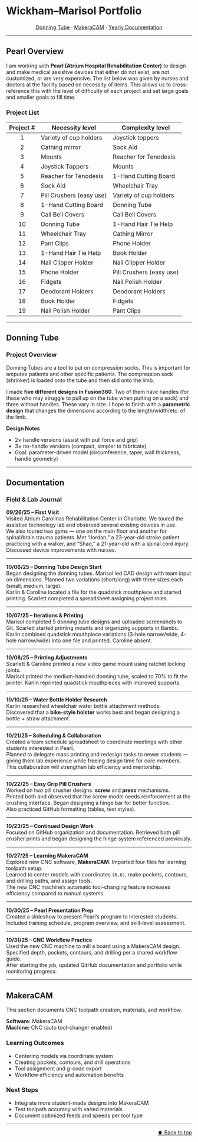 # Wickham–Marisol Portfolio

<p align="center">
  <a href="#donning-tube">Donning Tube</a> ·
  <a href="#makeracam">MakeraCAM</a> ·
  <a href="#documentation">Yearly Documentation</a> 
</p>

---

## Pearl Overview

I am working with **Pearl (Atrium Hospital Rehabilitation Center)** to design and make medical assistive devices that either do not exist, are not customized, or are very expensive. The list below was given by nurses and doctors at the facility based on necessity of items. This allows us to cross-reference this with the level of difficulty of each project and set large goals and smaller goals to fill time.

### Project List

| **Project #** | **Necessity level**           | **Complexity level**         |
|:-------------:|-------------------------------|------------------------------|
| 1             | Variety of cup holders        | Joystick toppers             |
| 2             | Cathing mirror                | Sock Aid                     |
| 3             | Mounts                        | Reacher for Tenodesis        |
| 4             | Joystick Toppers              | Mounts                       |
| 5             | Reacher for Tenodesis         | 1-Hand Cutting Board         |
| 6             | Sock Aid                      | Wheelchair Tray              |
| 7             | Pill Crushers (easy use)      | Variety of cup holders       |
| 8             | 1-Hand Cutting Board          | Donning Tube                 |
| 9             | Call Bell Covers              | Call Bell Covers             |
| 10            | Donning Tube                  | 1-Hand Hair Tie Help         |
| 11            | Wheelchair Tray               | Cathing Mirror               |
| 12            | Pant Clips                    | Phone Holder                 |
| 13            | 1-Hand Hair Tie Help          | Book Holder                  |
| 14            | Nail Clipper Holder           | Nail Clipper Holder          |
| 15            | Phone Holder                  | Pill Crushers (easy use)     |
| 16            | Fidgets                       | Nail Polish Holder           |
| 17            | Deodorant Holders             | Deodorant Holders            |
| 18            | Book Holder                   | Fidgets                      |
| 19            | Nail Polish Holder            | Pant Clips                   |

---

## Donning Tube

### Project Overview

Donning Tubes are a tool to put on compression socks. This is important for amputee patients and other specific patients. The compression sock (shrinker) is loaded onto the tube and then slid onto the limb.

I made **five different designs in Fusion360**. Two of them have handles (for those who may struggle to pull up on the tube when putting on a sock) and three without handles. These vary in size. I hope to finish with a **parametric design** that changes the dimensions according to the length/width/etc. of the limb.

**Design Notes**
- 2× handle versions (assist with pull force and grip)
- 3× no-handle versions (compact, simpler to fabricate)
- Goal: parameter-driven model (circumference, taper, wall thickness, handle geometry)

---

## Documentation

### Field & Lab Journal

**09/26/25 – First Visit**  
Visited Atrium Carolinas Rehabilitation Center in Charlotte. We toured the assistive technology lab and observed several existing devices in use.  
We also toured two gyms — one on the main floor and another for spinal/brain trauma patients. Met “Jordan,” a 23-year-old stroke patient practicing with a walker, and “Shaq,” a 21-year-old with a spinal cord injury. Discussed device improvements with nurses.

---

**10/06/25 – Donning Tube Design Start**  
Began designing the donning tubes. Marisol led CAD design with team input on dimensions. Planned two variations (short/long) with three sizes each (small, medium, large).  
Karlin & Caroline located a file for the quadstick mouthpiece and started printing. Scarlett completed a spreadsheet assigning project roles.

---

**10/07/25 – Iterations & Printing**  
Marisol completed 5 donning tube designs and uploaded screenshots to Git. Scarlett started printing mounts and organizing supports in Bambu.  
Karlin combined quadstick mouthpiece variations (3-hole narrow/wide, 4-hole narrow/wide) into one file and printed. Caroline absent.

---

**10/08/25 – Printing Adjustments**  
Scarlett & Caroline printed a new video game mount using ratchet locking joints.  
Marisol printed the medium-handled donning tube, scaled to 70% to fit the printer. Karlin reprinted quadstick mouthpieces with improved supports.

---

**10/10/25 – Water Bottle Holder Research**  
Karlin researched wheelchair water bottle attachment methods.  
Discovered that a **bike-style holster** works best and began designing a bottle + straw attachment.

---

**10/21/25 – Scheduling & Collaboration**  
Created a team schedule spreadsheet to coordinate meetings with other students interested in Pearl.  
Planned to delegate mass printing and redesign tasks to newer students — giving them lab experience while freeing design time for core members.  
This collaboration will strengthen lab efficiency and mentorship.

---

**10/22/25 – Easy Grip Pill Crushers**  
Worked on two pill crusher designs: **screw** and **press** mechanisms.  
Printed both and observed that the screw model needs reinforcement at the crushing interface. Began designing a hinge bar for better function.  
Also practiced GitHub formatting (tables, text styles).

---

**10/23/25 – Continued Design Work**  
Focused on GitHub organization and documentation. Retrieved both pill crusher prints and began designing the hinge system referenced previously.

---

**10/27/25 – Learning MakeraCAM**  
Explored new CNC software, **MakeraCAM**. Imported four files for learning toolpath setup.  
Learned to center models with coordinates `(6,6)`, make pockets, contours, and drilling paths, and assign tools.  
The new CNC machine’s automatic tool-changing feature increases efficiency compared to manual systems.

---

**10/30/25 – Pearl Presentation Prep**  
Created a slideshow to present Pearl’s program to interested students. Included training schedule, program overview, and skill-level assessment.

---

**10/31/25 – CNC Workflow Practice**  
Used the new CNC machine to mill a board using a MakeraCAM design. Specified depth, pockets, contours, and drilling per a shared workflow guide.  
After starting the job, updated GitHub documentation and portfolio while monitoring progress.

---

## MakeraCAM

This section documents CNC toolpath creation, materials, and workflow.

**Software:** MakeraCAM  
**Machine:** CNC (auto tool-changer enabled)

### Learning Outcomes
- Centering models via coordinate system  
- Creating pockets, contours, and drill operations  
- Tool assignment and g-code export  
- Workflow efficiency and automation benefits  

### Next Steps
- Integrate more student-made designs into MakeraCAM  
- Test toolpath accuracy with varied materials  
- Document optimized feeds and speeds per tool type  

---

<p align="right"><a href="#wickham–marisol-portfolio">⬆ Back to top</a></p>
